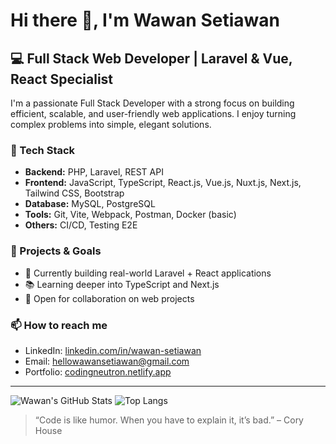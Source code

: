 # Hi there 👋, I'm Wawan Setiawan

## 💻 Full Stack Web Developer | Laravel & Vue, React Specialist

I'm a passionate Full Stack Developer with a strong focus on building efficient, scalable, and user-friendly web applications. I enjoy turning complex problems into simple, elegant solutions.

### 🧰 Tech Stack
- **Backend:** PHP, Laravel, REST API  
- **Frontend:** JavaScript, TypeScript, React.js, Vue.js, Nuxt.js, Next.js, Tailwind CSS, Bootstrap  
- **Database:** MySQL, PostgreSQL  
- **Tools:** Git, Vite, Webpack, Postman, Docker (basic)  
- **Others:** CI/CD, Testing E2E

### 🔭 Projects & Goals
- 🔧 Currently building real-world Laravel + React applications  
- 📚 Learning deeper into TypeScript and Next.js  
- 🤝 Open for collaboration on web projects  

### 📫 How to reach me
- LinkedIn: [linkedin.com/in/wawan-setiawan](https://www.linkedin.com/in/wawan-setiawan-84934a206/)  
- Email: hellowawansetiawan@gmail.com 
- Portfolio: [codingneutron.netlify.app](http://codingneutron.netlify.app/)

---

![Wawan's GitHub Stats](https://github-readme-stats.vercel.app/api?username=wawanneutron&show_icons=true&theme=radical)
![Top Langs](https://github-readme-stats.vercel.app/api/top-langs/?username=wawanneutron&layout=compact&theme=radical)

> “Code is like humor. When you have to explain it, it’s bad.” – Cory House
